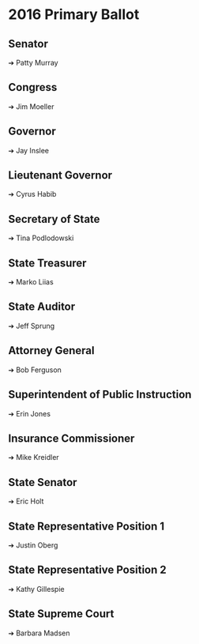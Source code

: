 # 2016 Primary Ballot

## Senator
➔ Patty Murray

## Congress
➔ Jim Moeller

## Governor
➔ Jay Inslee

## Lieutenant Governor
➔ Cyrus Habib

## Secretary of State
➔ Tina Podlodowski

## State Treasurer
➔ Marko Liias

## State Auditor
➔ Jeff Sprung

## Attorney General
➔ Bob Ferguson

## Superintendent of Public Instruction
➔ Erin Jones

## Insurance Commissioner
➔ Mike Kreidler

## State Senator
➔ Eric Holt

## State Representative Position 1
➔ Justin Oberg

## State Representative Position 2
➔ Kathy Gillespie

## State Supreme Court
➔ Barbara Madsen
